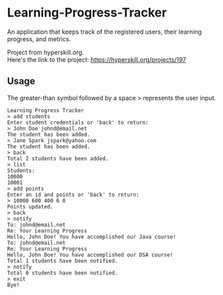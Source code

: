 # Learning-Progress-Tracker
An application that keeps track of the registered users, their learning progress, and metrics.

Project from hyperskill.org. \
Here's the link to the project: https://hyperskill.org/projects/197

## Usage
The greater-than symbol followed by a space > represents the user input.
```console
Learning Progress Tracker
> add students
Enter student credentials or 'back' to return:
> John Doe johnd@email.net
The student has been added.
> Jane Spark jspark@yahoo.com
The student has been added.
> back
Total 2 students have been added.
> list
Students:
10000
10001
> add points
Enter an id and points or 'back' to return:
> 10000 600 400 0 0
Points updated.
> back
> notify
To: johnd@email.net
Re: Your Learning Progress
Hello, John Doe! You have accomplished our Java course!
To: johnd@email.net
Re: Your Learning Progress
Hello, John Doe! You have accomplished our DSA course!
Total 1 students have been notified.
> notify
Total 0 students have been notified.
> exit
Bye!
```

